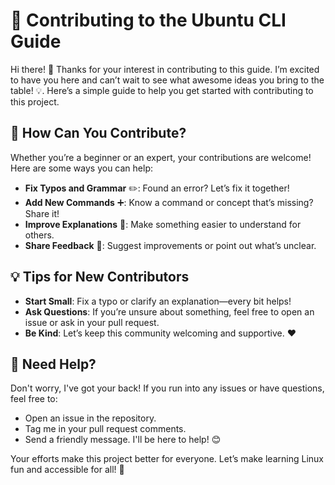 # 🌟 Contributing to the Ubuntu CLI Guide

Hi there! 👋 Thanks for your interest in contributing to this guide. I’m excited to have you here and can’t wait to see what awesome ideas you bring to the table! 💡. Here’s a simple guide to help you get started with contributing to this project.

## 🤔 How Can You Contribute?

Whether you’re a beginner or an expert, your contributions are welcome! Here are some ways you can help:

- **Fix Typos and Grammar** ✏️: Found an error? Let’s fix it together!
- **Add New Commands** ➕: Know a command or concept that’s missing? Share it!
- **Improve Explanations** 🧠: Make something easier to understand for others.
- **Share Feedback** 💬: Suggest improvements or point out what’s unclear.

## 💡 Tips for New Contributors

- **Start Small**: Fix a typo or clarify an explanation—every bit helps!
- **Ask Questions**: If you’re unsure about something, feel free to open an issue or ask in your pull request.
- **Be Kind**: Let’s keep this community welcoming and supportive. ❤️

## 🌟 Need Help?

Don't worry, I've got your back! If you run into any issues or have questions, feel free to:

- Open an issue in the repository.
- Tag me in your pull request comments.
- Send a friendly message. I'll be here to help! 😊

Your efforts make this project better for everyone. Let’s make learning Linux fun and accessible for all! 🚀
